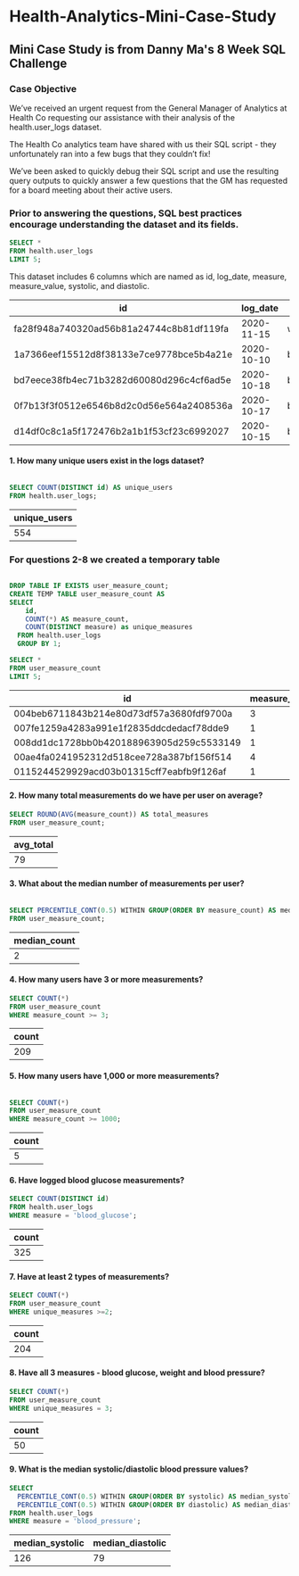 # Health-Analytics-Mini-Case-Study


## Mini Case Study is from Danny Ma's 8 Week SQL Challenge


### Case Objective

We’ve received an urgent request from the General Manager of Analytics at Health Co requesting our assistance with their analysis of the health.user_logs dataset.

The Health Co analytics team have shared with us their SQL script - they unfortunately ran into a few bugs that they couldn’t fix!

We’ve been asked to quickly debug their SQL script and use the resulting query outputs to quickly answer a few questions that the GM has requested for a board meeting about their active users.


### Prior to answering the questions, SQL best practices encourage understanding the dataset and its fields.

```sql
SELECT * 
FROM health.user_logs
LIMIT 5;
```
This dataset includes 6 columns which are named as id, log_date, measure, measure_value, systolic, and diastolic.


<!--  tables -->
|id | log_date | measure | measure_value | systolic| diastolic |
|---|----------|---------|---------------|---------|-----------|
|fa28f948a740320ad56b81a24744c8b81df119fa|2020-11-15|weight|46.03959|null|null|
|1a7366eef15512d8f38133e7ce9778bce5b4a21e|2020-10-10|blood_glucose|97|0|0|
|bd7eece38fb4ec71b3282d60080d296c4cf6ad5e|2020-10-18|blood_glucose|120|0|0|
|0f7b13f3f0512e6546b8d2c0d56e564a2408536a|2020-10-17|blood_glucose|232|0|0|
|d14df0c8c1a5f172476b2a1b1f53cf23c6992027|2020-10-15|blood_pressure|140|140|113|


#### 1. How many unique users exist in the logs dataset?

```sql

SELECT COUNT(DISTINCT id) AS unique_users
FROM health.user_logs;
```

|unique_users|
|------------|
|    554     |


### For questions 2-8 we created a temporary table

```sql

DROP TABLE IF EXISTS user_measure_count;
CREATE TEMP TABLE user_measure_count AS
SELECT
    id,
    COUNT(*) AS measure_count,
    COUNT(DISTINCT measure) as unique_measures
  FROM health.user_logs
  GROUP BY 1;

SELECT *
FROM user_measure_count
LIMIT 5;
```

|id| measure_count|unique_measures|
|--|-------------|---------------|
|004beb6711843b214e80d73df57a3680fdf9700a|3|2|
|007fe1259a4283a991e1f2835ddcdedacf78dde9|1|1|
|008dd1dc1728bb0b420188963905d259c5533149|1|1|
|00ae4fa0241952312d518cee728a387bf156f514|4|1|
|0115244529929acd03b01315cff7eabfb9f126af|1|1|



#### 2. How many total measurements do we have per user on average?

```sql
SELECT ROUND(AVG(measure_count)) AS total_measures
FROM user_measure_count;
```

|avg_total|
|---------|
|   79    |


#### 3. What about the median number of measurements per user?

```sql

SELECT PERCENTILE_CONT(0.5) WITHIN GROUP(ORDER BY measure_count) AS median_count
FROM user_measure_count;
```

|median_count|
|------------|
|     2      |


#### 4. How many users have 3 or more measurements?

```sql
SELECT COUNT(*)
FROM user_measure_count
WHERE measure_count >= 3;
```

|count|
|-----|
| 209 |


#### 5. How many users have 1,000 or more measurements?

```sql

SELECT COUNT(*)
FROM user_measure_count 
WHERE measure_count >= 1000;
```

|count|
|-----|
|  5  |

#### 6. Have logged blood glucose measurements?

```sql
SELECT COUNT(DISTINCT id)
FROM health.user_logs
WHERE measure = 'blood_glucose';
```

| count |
|-------|
|  325  |

#### 7. Have at least 2 types of measurements?

```sql
SELECT COUNT(*)
FROM user_measure_count
WHERE unique_measures >=2;
```

| count |
|-------|
|  204  |


#### 8. Have all 3 measures - blood glucose, weight and blood pressure?

```sql
SELECT COUNT(*)
FROM user_measure_count
WHERE unique_measures = 3;
```
| count |
|-------|
|   50  |


#### 9.  What is the median systolic/diastolic blood pressure values?

```sql
SELECT
  PERCENTILE_CONT(0.5) WITHIN GROUP(ORDER BY systolic) AS median_systolic,
  PERCENTILE_CONT(0.5) WITHIN GROUP(ORDER BY diastolic) AS median_diastolic
FROM health.user_logs
WHERE measure = 'blood_pressure';
```

|median_systolic|median_diastolic|
|---------------|----------------|
|      126      |       79       |
